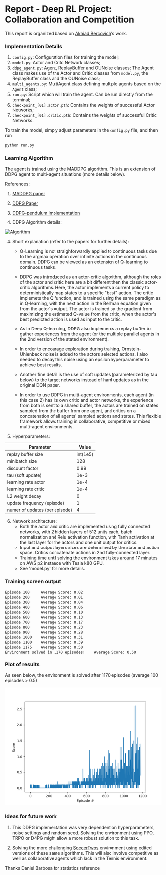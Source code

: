[//]: # (Image References)

[image1]: https://user-images.githubusercontent.com/15965062/47237461-d2a90b00-d3e7-11e8-96a0-f0c9a0b7ad1d.png "Algorithm"
[image2]: https://raw.githubusercontent.com/lutaodai/DRL-Tennis-Collaboration/master/score.png "Plot of Rewards"

# Report - Deep RL Project: Collaboration and Competition

This report is organized based on [Akhiad Bercovich](https://github.com/akhiadber/DeepRL-Tennis-Collab/blob/master/REPORT.md)'s work.

### Implementation Details

1. `config.py`: Configuration files for training the model;
1. `model.py`: Actor and Critc Network classes;
1. `ddpg_agent.py`: Agent, ReplayBuffer and OUNoise classes; The Agent class makes use of the Actor and Critic classes from `model.py`, the ReplayBuffer class and the OUNoise class;
1. `multi_agents.py`: MultiAgent class defining multiple agents based on the `Agent` class;
1. `run.py`: Script which will train the agent. Can be run directly from the terminal;
1. `checkpoint_[01].actor.pth`: Contains the weights of successful Actor Networks;
1. `checkpoint_[01].critic.pth`: Contains the weights of successful Critic Networks.

To train the model, simply adjust parameters in the `config.py` file, and then run
```bash
python run.py
```

### Learning Algorithm

The agent is trained using the MADDPG algorithm. This is an extension of DDPG agent to multi-agent situations (more details below). 

References:
1. [MADDPG paper](https://arxiv.org/abs/1706.02275)

2. [DDPG Paper](https://arxiv.org/pdf/1509.02971.pdf)

3. [DDPG-pendulum implementation](https://github.com/udacity/deep-reinforcement-learning/tree/master/ddpg-pendulum)

4. DDPG Algorithm details: 

![Algorithm][image1]


4. Short explanation (refer to the papers for further details):
    - Q-Learning is not straighforwardly applied to continuous tasks due to the argmax operation over infinite actions in the continuous domain. DDPG can be viewed as an extension of Q-learning to continuous tasks.

    - DDPG was introduced as an actor-critic algorithm, although the roles of the actor and critic here are a bit different then the classic actor-critic algorithms. Here, the actor implements a current policy to deterministically map states to a specific "best" action. The critic implemets the Q function, and is trained using the same paradigm as in Q-learning, with the next action in the Bellman equation given from the actor's output. The actor is trained by the gradient from maximizing the estimated Q-value from the critic, when the actor's best predicted action is used as input to the critic.
    
    - As in Deep Q-learning, DDPG also implements a replay buffer to gather experiences from the agent (or the multiple parallel agents in the 2nd version of the stated environment). 
    
    - In order to encourage exploration during training, Ornstein-Uhlenbeck noise is added to the actors selected actions. I also needed to decay this noise using an epsilon hyperparameter to achieve best results.
    
    - Another fine detail is the use of soft updates (parameterized by tau below) to the target networks instead of hard updates as in the original DQN paper.
    
    - In order to use DDPG in multi-agent environments, each agent (in this case 2) has its own critic and actor networks, the experience from both is sent to a shared buffer, the actors are trained on states sampled from the buffer from one agent, and critics on a concatenation of all agents' sampled actions and states. This flexible framework allows training in collaborative, competitive or mixed multi-agent environments.
    
6. Hyperparameters:

Parameter | Value
--- | ---
replay buffer size | int(1e5)
minibatch size | 128
discount factor | 0.99  
tau (soft update) | 1e-3
learning rate actor | 1e-4
learning rate critic | 1e-4
L2 weight decay | 0
update frequency (episode) | 1
numer of updates (per episode) | 4

6. Network architecture:
    - Both the actor and critic are implemented using fully connected networks, with 2 hidden layers of 512 units each, batch normalization and Relu activation function, with Tanh activation at the last layer for the actors and one unit output for critics.
    - Input and output layers sizes are determined by the state and action space. Critics concatenate actions in 2nd fully-connected layer.
    - Training time until solving the environment takes around 17 minutes on AWS p2 instance with Tesla k80 GPU.
    - See 'model.py' for more details.
    
### Training screen output
```
Episode 100     Average Score: 0.02
Episode 200     Average Score: 0.01
Episode 300     Average Score: 0.04
Episode 400     Average Score: 0.06
Episode 500     Average Score: 0.10
Episode 600     Average Score: 0.13
Episode 700     Average Score: 0.17
Episode 800     Average Score: 0.23
Episode 900     Average Score: 0.28
Episode 1000    Average Score: 0.31
Episode 1100    Average Score: 0.39
Episode 1175    Average Score: 0.50
Environment solved in 1170 episodes!    Average Score: 0.50  
```

### Plot of results

As seen below, the environment is solved after 1170 episodes (average 100 episodes > 0.5)

![Plot of Rewards][image2]

###  Ideas for future work

1. This DDPG implementation was very dependent on hyperparameters, noise settings and random seed. Solving the environment using PPO, TRPO or D4PG might allow a more robust solution to this task.

2. Solving the more challenging [SoccerTwos](https://github.com/Unity-Technologies/ml-agents/blob/master/docs/Learning-Environment-Examples.md#soccer-twos) environment using edited versions of these same algorithms. This will also involve competitive as well as collaborative agents which lack in the Tennis environment.

Thanks Daniel Barbosa for statistics reference
